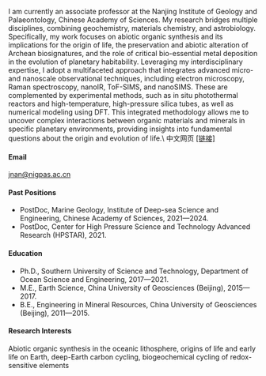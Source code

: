  

I am currently an associate professor at the Nanjing Institute of Geology and Palaeontology, Chinese Academy of Sciences. My research bridges multiple disciplines, combining geochemistry, materials chemistry, and astrobiology. Specifically, my work focuses on abiotic organic synthesis and its implications for the origin of life, the preservation and abiotic alteration of Archean biosignatures, and the role of critical bio-essential metal deposition in the evolution of planetary habitability. Leveraging my interdisciplinary expertise, I adopt a multifaceted approach that integrates advanced micro- and nanoscale observational techniques, including electron microscopy, Raman spectroscopy, nanoIR, ToF-SIMS, and nanoSIMS. These are complemented by experimental methods, such as in situ photothermal reactors and high-temperature, high-pressure silica tubes, as well as numerical modeling using DFT. This integrated methodology allows me to uncover complex interactions between organic materials and minerals in specific planetary environments, providing insights into fundamental questions about the origin and evolution of life.\ 
中文网页 [[链接]](http://www.nigpas.cas.cn/sourcedb/cn/pep/fyjy/202405/t20240515_7162293.html)

#### Email
jnan@nigpas.ac.cn


#### Past Positions
- PostDoc, Marine Geology, Institute of Deep-sea Science and Engineering, Chinese Academy of Sciences, 2021—2024.
- PostDoc, Center for High Pressure Science and Technology Advanced Research (HPSTAR), 2021.

#### Education
- Ph.D., Southern University of Science and Technology, Department of Ocean Science and Engineering, 2017—2021.
- M.E., Earth Science, China University of Geosciences (Beijing), 2015—2017.
- B.E., Engineering in Mineral Resources, China University of Geosciences (Beijing), 2011—2015.

#### Research Interests
Abiotic organic synthesis in the oceanic lithosphere, origins of life and early life on Earth, deep-Earth carbon cycling, biogeochemical cycling of redox-sensitive elements

